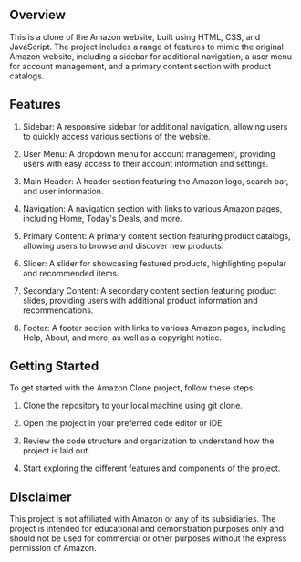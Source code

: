 ## Overview

This is a clone of the Amazon website, built using HTML, CSS, and JavaScript. The project includes a range of features to mimic the original Amazon website, including a sidebar for additional navigation, a user menu for account management, and a primary content section with product catalogs.

## Features

1) Sidebar: A responsive sidebar for additional navigation, allowing users to quickly access various sections of the website.

2) User Menu: A dropdown menu for account management, providing users with easy access to their account information and settings.

3) Main Header: A header section featuring the Amazon logo, search bar, and user information.

4) Navigation: A navigation section with links to various Amazon pages, including Home, Today's Deals, and more.

5) Primary Content: A primary content section featuring product catalogs, allowing users to browse and discover new products.

6) Slider: A slider for showcasing featured products, highlighting popular and recommended items.

7) Secondary Content: A secondary content section featuring product slides, providing users with additional product information and recommendations.

8) Footer: A footer section with links to various Amazon pages, including Help, About, and more, as well as a copyright notice.

## Getting Started

To get started with the Amazon Clone project, follow these steps:

1) Clone the repository to your local machine using git clone.

2) Open the project in your preferred code editor or IDE.

3) Review the code structure and organization to understand how the project is laid out.

4) Start exploring the different features and components of the project.

## Disclaimer 

This project is not affiliated with Amazon or any of its subsidiaries. The project is intended for educational and demonstration purposes only and should not be used for commercial or other purposes without the express permission of Amazon.
